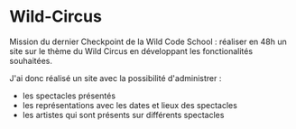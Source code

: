 # Wild-Circus

Mission du dernier Checkpoint de la Wild Code School : réaliser en 48h un site sur le thème du Wild Circus en développant les fonctionalités souhaitées.

J'ai donc réalisé un site avec la possibilité d'administrer : 
- les spectacles présentés
- les représentations avec les dates et lieux des spectacles
- les artistes qui sont présents sur différents spectacles
